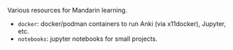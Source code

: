 Various resources for Mandarin learning.

- `docker`: docker/podman containers to run Anki (via x11docker), Jupyter, etc.
- `notebooks`: jupyter notebooks for small projects.
